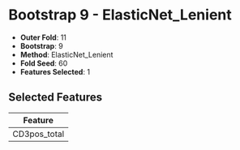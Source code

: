 # Bootstrap 9 - ElasticNet_Lenient

- **Outer Fold**: 11
- **Bootstrap**: 9
- **Method**: ElasticNet_Lenient
- **Fold Seed**: 60
- **Features Selected**: 1

## Selected Features

| Feature |
|---------|
| CD3pos_total |
